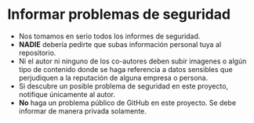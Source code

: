 # Informar problemas de seguridad

- Nos tomamos en serio todos los informes de seguridad.
- **NADIE** debería pedirte que subas información personal tuya al repositorio.
- Ni el autor ni ninguno de los co-autores deben subir imagenes o algún tipo de contenido donde se haga referencia a datos sensibles que perjudiquen a la reputación de alguna empresa o persona.
- Si descubre un posible problema de seguridad en este proyecto,
notifique únicamente al autor.
- **No** haga un problema público de GitHub en este proyecto. Se debe informar de manera privada solamente.
